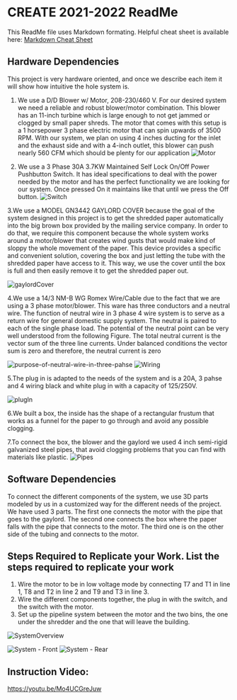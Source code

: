 # CREATE 2021-2022 ReadMe

This ReadMe file uses Markdown formating.  Helpful cheat sheet is available here: 	[Markdown Cheat Sheet](https://www.markdownguide.org/cheat-sheet/)

## Hardware Dependencies
This project is very hardware oriented, and once we describe each item it will show how intuitive the hole system is.

1. We use a D/D Blower w/ Motor, 208-230/460 V. For our desired system we need a reliable and robust blower/motor
combination. This blower has an 11-inch turbine which is large enough to not get jammed or
clogged by small paper shreds. The motor that comes with this setup is a 1 horsepower 3
phase electric motor that can spin upwards of 3500 RPM. With our system, we plan on using
4 inches ducting for the inlet and the exhaust side and with a 4-inch outlet, this blower can
push nearly 560 CFM which should be plenty for our application
![Motor](https://user-images.githubusercontent.com/94560718/143474750-30389b5a-9629-48b6-986f-c4caeea1bac9.jpeg)

2. We use a 3 Phase 30A 3.7KW Maintained Self Lock On/Off Power Pushbutton Switch. It has ideal specifications to deal with the power needed by the motor and has the perfect 
functionality we are looking for our system. Once pressed On it maintains like that until we press the Off button.
![Switch](https://user-images.githubusercontent.com/94560718/143475406-b4c95b56-3b19-47a3-9a57-f8a15fa55bb0.jpg)

3.We use a MODEL GN3442 GAYLORD COVER because the goal of the system designed in this project is to get the shredded paper
automatically into the big brown box provided by the mailing service company. In order to do
that, we require this component because the whole system works around a motor/blower
that creates wind gusts that would make kind of sloppy the whole movement of the paper.
This device provides a specific and convenient solution, covering the box and just letting the
tube with the shredded paper have access to it. This way, we use the cover until the box is
full and then easily remove it to get the shredded paper out.

![gaylordCover](https://user-images.githubusercontent.com/94560718/143475968-44d21cc6-298b-4956-810a-f37e89c8d367.png)

4.We use a 14/3 NM-B WG Romex Wire/Cable due to the fact that we are using a 3 phase motor/blower. This ware has three conductors and a neutral wire. The function of neutral wire in 3 phase 4 wire system is to serve as a return wire for general domestic supply system. The neutral is paired to each of the single phase load. The potential of the neutral point can be very well understood from the following Figure. The total neutral current is the vector sum of the three line currents. Under balanced conditions the vector sum is zero and therefore, the neutral current is zero

![purpose-of-neutral-wire-in-three-pahse](https://user-images.githubusercontent.com/94560718/143479185-fb4dca6e-e3ff-4286-8036-4c1b1f70b899.png)
![Wiring](https://user-images.githubusercontent.com/94560718/143479221-ade46860-dc00-447b-940e-9b7b327516f5.jpg)

5.The plug in is adapted to the needs of the system and is a 20A, 3 pahse and 4 wiring black and white plug in with a capacity of 125/250V.

![plugIn](https://user-images.githubusercontent.com/94560718/143480612-138028ed-a5f9-469e-87b5-fd4f03b79a28.jpg)


6.We built a box, the inside has the shape of a rectangular frustum that works as a funnel for the paper to go through and avoid any possible clogging.


7.To connect the box, the blower and the gaylord we used 4 inch semi-rigid galvanized steel pipes, that avoid clogging problems that you can find with materials like plastic.
![Pipes](https://user-images.githubusercontent.com/94560718/163867243-9fde9999-bca2-4b5b-8ec2-2041a2872517.jpg)


## Software Dependencies
To connect the different components of the system, we use 3D parts modeled by us in a customized way for the different needs of the project. We have used 3 parts. The first one connects the motor with the pipe that goes to the gaylord. The second one connects the box where the paper falls with the pipe that connects to the motor. The third one is on the other side of the tubing and connects to the motor.


## Steps Required to Replicate your Work. List the steps required to replicate your work
1. Wire the motor to be in low voltage mode by connecting T7 and T1 in line 1, T8 and T2 in line 2 and T9 and T3 in line 3.
2. Wire the different components together, the plug in with the switch, and the switch with the motor.
3. Set up the pipeline system between the motor and the two bins, the one under the shredder and the one that will leave the building.

![SystemOverview](https://user-images.githubusercontent.com/94560718/143473394-fbb5a34b-46f3-4d57-92eb-e5e778e8988c.png)

![System - Front](https://user-images.githubusercontent.com/94560718/143942950-51944412-afff-4cc4-b684-ce5811069d16.jpg)
![System - Rear](https://user-images.githubusercontent.com/94560718/143942965-f8466e03-7335-4348-9013-0650754949d0.jpg)


## Instruction Video: 

https://youtu.be/Mo4UCGreJuw

